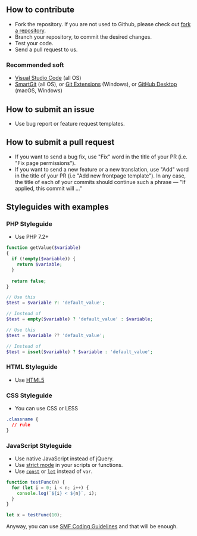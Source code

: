 ## How to contribute
* Fork the repository. If you are not used to Github, please check out [fork a repository](https://help.github.com/fork-a-repo).
* Branch your repository, to commit the desired changes.
* Test your code.
* Send a pull request to us.

### Recommended soft
* [Visual Studio Code](https://code.visualstudio.com) (all OS)
* [SmartGit](https://www.syntevo.com/smartgit/download/) (all OS), or [Git Extensions](https://github.com/gitextensions/gitextensions/releases) (Windows), or [GitHub Desktop](https://desktop.github.com) (macOS, Windows)

## How to submit an issue
* Use bug report or feature request templates.

## How to submit a pull request
* If you want to send a bug fix, use "Fix" word in the title of your PR (i.e. "Fix page permissions").
* If you want to send a new feature or a new translation, use "Add" word in the title of your PR (i.e "Add new frontpage template").
In any case, the title of each of your commits should continue such a phrase — "If applied, this commit will  ..."

## Styleguides with examples

### PHP Styleguide
* Use PHP 7.2+

```php
function getValue($variable)
{
  if (!empty($variable)) {
    return $variable;
  }
  
  return false;
}

// Use this
$test = $variable ?: 'default_value';

// Instead of
$test = empty($variable) ? 'default_value' : $variable;

// Use this
$test = $variable ?? 'default_value';

// Instead of
$test = isset($variable) ? $variable : 'default_value';
```

### HTML Styleguide
* Use [HTML5](https://www.w3schools.com/html/html5_syntax.asp)

### CSS Styleguide
* You can use CSS or LESS

```css
.classname {
  // rule
}
```

### JavaScript Styleguide
* Use native JavaScript instead of jQuery.
* Use [strict mode](https://developer.mozilla.org/en-US/docs/Web/JavaScript/Reference/Strict_mode) in your scripts or functions.
* Use [`const`](https://developer.mozilla.org/en-US/docs/Web/JavaScript/Reference/Statements/const) or [`let`](https://developer.mozilla.org/en-US/docs/Web/JavaScript/Reference/Statements/let) instead of `var`.

```js
function testFunc(n) {
  for (let i = 0; i < n; i++) {
    console.log(`${i} < ${n}`, i);
  }
}

let x = testFunc(10);
```

Anyway, you can use [SMF Coding Guidelines](https://wiki.simplemachines.org/smf/Coding_Guidelines) and that will be enough.
